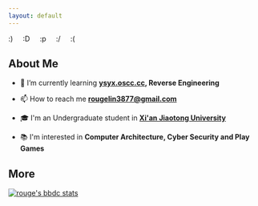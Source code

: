 ```yaml
---
layout: default
---
```


<!-- Text can be **bold**, _italic_, or ~~strikethrough~~. -->

:) &nbsp;  &nbsp; :D &nbsp;  &nbsp; :p &nbsp;  &nbsp; :/ &nbsp;  &nbsp; :(


## About Me

- 🌱 I’m currently learning **[ysyx.oscc.cc](https://ysyx.oscc.cc/), Reverse Engineering**

- 📫 How to reach me **rougelin3877@gmail.com**

- 🎓 I'm an Undergraduate student in **[Xi'an Jiaotong University](https://www.xjtu.edu.cn/)**

- 📚 I'm interested in **Computer Architecture, Cyber Security and Play Games**


## More

[![rouge's bbdc stats](https://stat.leftover.cn/bbdc?userId=13910767&nickname=rouge&theme=light)](https://github.com/left0ver/github-bbdc-stat)

